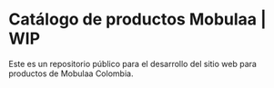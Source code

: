 # Catálogo de productos Mobulaa | WIP

Este es un repositorio público para el desarrollo del sitio web para productos de Mobulaa Colombia.
